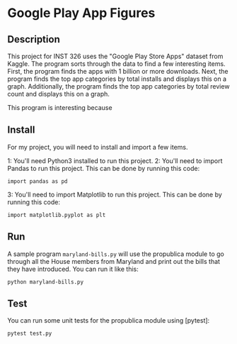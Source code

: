 # Google Play App Figures

## Description

This project for INST 326 uses the "Google Play Store Apps" dataset from Kaggle. 
The program sorts through the data to find a few interesting items. First, the program
finds the apps with 1 billion or more downloads. Next, the program finds the
top app categories by total installs and displays this on a graph. Additionally, the program
finds the top app categories by total review count and displays this on a graph.

This program is interesting because

## Install

For my project, you will need to install and import a few items.

1: You'll need Python3 installed to run this project.
2: You'll need to import Pandas to run this project. This can be done by running this code:

    import pandas as pd

3: You'll need to import Matplotlib to run this project. This can be done by running this code:

    import matplotlib.pyplot as plt

## Run

A sample program `maryland-bills.py` will use the propublica module to go
through all the House members from Maryland and print out the bills that they
have introduced.  You can run it like this:

    python maryland-bills.py

## Test

You can run some unit tests for the propublica module using [pytest]:

    pytest test.py